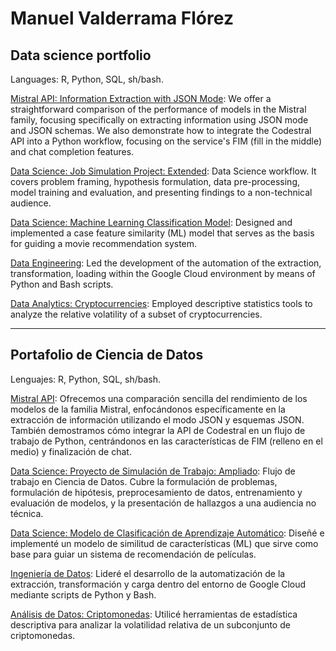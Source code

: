 # Manuel Valderrama Flórez

## Data science portfolio

Languages: R, Python, SQL, sh/bash.

[Mistral API: Information Extraction with JSON Mode](https://github.com/mmvvff/mistral_codestralapi): We offer a straightforward comparison of the performance of models in the Mistral family, focusing specifically on extracting information using JSON mode and JSON schemas. We also demonstrate how to integrate the Codestral API into a Python workflow, focusing on the service's FIM (fill in the middle) and chat completion features.

[Data Science: Job Simulation Project: Extended](https://github.com/mmvvff/bcg_extended): Data Science workflow. It covers problem framing, hypothesis formulation, data pre-processing, model training and evaluation, and presenting findings to a non-technical audience. 

[Data Science: Machine Learning Classification Model](https://github.com/mmvvff/henry_pi_mlops): Designed and implemented a case feature similarity (ML) model that serves as the basis for guiding a movie recommendation system.

[Data Engineering](https://github.com/MatB1988/proyectogrupal/tree/main/scripts): Led the development of the automation of the extraction, transformation, loading within the Google Cloud environment by means of Python and Bash scripts.

[Data Analytics: Cryptocurrencies](https://github.com/mmvvff/henry_pi_anltcs): Employed descriptive statistics tools to analyze the relative volatility of a subset of cryptocurrencies.

---

## Portafolio de Ciencia de Datos

Lenguajes: R, Python, SQL, sh/bash.

[Mistral API](https://github.com/mmvvff/mistral_codestralapi): Ofrecemos una comparación sencilla del rendimiento de los modelos de la familia Mistral, enfocándonos específicamente en la extracción de información utilizando el modo JSON y esquemas JSON. También demostramos cómo integrar la API de Codestral en un flujo de trabajo de Python, centrándonos en las características de FIM (relleno en el medio) y finalización de chat.

[Data Science: Proyecto de Simulación de Trabajo: Ampliado](https://github.com/mmvvff/bcg_extended): Flujo de trabajo en Ciencia de Datos. Cubre la formulación de problemas, formulación de hipótesis, preprocesamiento de datos, entrenamiento y evaluación de modelos, y la presentación de hallazgos a una audiencia no técnica.

[Data Science: Modelo de Clasificación de Aprendizaje Automático](https://github.com/mmvvff/henry_pi_mlops): Diseñé e implementé un modelo de similitud de características (ML) que sirve como base para guiar un sistema de recomendación de películas.

[Ingeniería de Datos](https://github.com/MatB1988/proyectogrupal/tree/main/scripts): Lideré el desarrollo de la automatización de la extracción, transformación y carga dentro del entorno de Google Cloud mediante scripts de Python y Bash.

[Análisis de Datos: Criptomonedas](https://github.com/mmvvff/henry_pi_anltcs): Utilicé herramientas de estadística descriptiva para analizar la volatilidad relativa de un subconjunto de criptomonedas.
